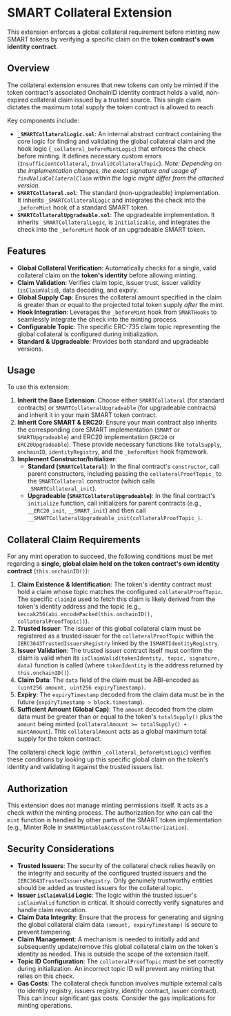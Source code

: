 # SMART Collateral Extension

This extension enforces a global collateral requirement before minting new SMART tokens by verifying a specific claim on the **token contract's own identity contract**.

## Overview

The collateral extension ensures that new tokens can only be minted if the token contract's associated OnchainID identity contract holds a valid, non-expired collateral claim issued by a trusted source. This single claim dictates the maximum total supply the token contract is allowed to reach.

Key components include:

- **`_SMARTCollateralLogic.sol`**: An internal abstract contract containing the core logic for finding and validating the global collateral claim and the hook logic (`_collateral_beforeMintLogic`) that enforces the check before minting. It defines necessary custom errors (`InsufficientCollateral`, `InvalidCollateralTopic`). *Note: Depending on the implementation changes, the exact signature and usage of `findValidCollateralClaim` within the logic might differ from the attached version.*
- **`SMARTCollateral.sol`**: The standard (non-upgradeable) implementation. It inherits `_SMARTCollateralLogic` and integrates the check into the `_beforeMint` hook of a standard SMART token.
- **`SMARTCollateralUpgradeable.sol`**: The upgradeable implementation. It inherits `_SMARTCollateralLogic`, is `Initializable`, and integrates the check into the `_beforeMint` hook of an upgradeable SMART token.

## Features

- **Global Collateral Verification**: Automatically checks for a single, valid collateral claim on the **token's identity** before allowing minting.
- **Claim Validation**: Verifies claim topic, issuer trust, issuer validity (`isClaimValid`), data decoding, and expiry.
- **Global Supply Cap**: Ensures the collateral amount specified in the claim is greater than or equal to the projected total token supply *after* the mint.
- **Hook Integration**: Leverages the `_beforeMint` hook from `SMARTHooks` to seamlessly integrate the check into the minting process.
- **Configurable Topic**: The specific ERC-735 claim topic representing the global collateral is configured during initialization.
- **Standard & Upgradeable**: Provides both standard and upgradeable versions.

## Usage

To use this extension:

1. **Inherit the Base Extension**: Choose either `SMARTCollateral` (for standard contracts) or `SMARTCollateralUpgradeable` (for upgradeable contracts) and inherit it in your main SMART token contract.
2. **Inherit Core SMART & ERC20**: Ensure your main contract also inherits the corresponding core SMART implementation (`SMART` or `SMARTUpgradeable`) and ERC20 implementation (`ERC20` or `ERC20Upgradeable`). These provide necessary functions like `totalSupply`, `onchainID`, `identityRegistry`, and the `_beforeMint` hook framework.
3. **Implement Constructor/Initializer**:
    - **Standard (`SMARTCollateral`)**: In the final contract's `constructor`, call parent constructors, including passing the `collateralProofTopic_` to the `SMARTCollateral` constructor (which calls `_SMARTCollateral_init`).
    - **Upgradeable (`SMARTCollateralUpgradeable`)**: In the final contract's `initialize` function, call initializers for parent contracts (e.g., `__ERC20_init`, `__SMART_init`) and then call `__SMARTCollateralUpgradeable_init(collateralProofTopic_)`.

## Collateral Claim Requirements

For any mint operation to succeed, the following conditions must be met regarding a **single, global claim held on the token contract's own identity contract** (`this.onchainID()`):

1. **Claim Existence & Identification**: The token's identity contract must hold a claim whose topic matches the configured `collateralProofTopic`. The specific `claimId` used to fetch this claim is likely derived from the token's identity address and the topic (e.g., `keccak256(abi.encodePacked(this.onchainID(), collateralProofTopic))`).
2. **Trusted Issuer**: The issuer of this global collateral claim must be registered as a trusted issuer for the `collateralProofTopic` within the `IERC3643TrustedIssuersRegistry` linked by the `ISMARTIdentityRegistry`.
3. **Issuer Validation**: The trusted issuer contract itself must confirm the claim is valid when its `isClaimValid(tokenIdentity, topic, signature, data)` function is called (where `tokenIdentity` is the address returned by `this.onchainID()`).
4. **Claim Data**: The `data` field of the claim must be ABI-encoded as `(uint256 amount, uint256 expiryTimestamp)`.
5. **Expiry**: The `expiryTimestamp` decoded from the claim data must be in the future (`expiryTimestamp > block.timestamp`).
6. **Sufficient Amount (Global Cap)**: The `amount` decoded from the claim data must be greater than or equal to the token's `totalSupply()` plus the `amount` being minted (`collateralAmount >= totalSupply() + mintAmount`). This `collateralAmount` acts as a global maximum total supply for the token contract.

The collateral check logic (within `_collateral_beforeMintLogic`) verifies these conditions by looking up this specific global claim on the token's identity and validating it against the trusted issuers list.

## Authorization

This extension does not manage minting permissions itself. It acts as a check *within* the minting process. The authorization for *who* can call the `mint` function is handled by other parts of the SMART token implementation (e.g., Minter Role in `SMARTMintableAccessControlAuthorization`).

## Security Considerations

- **Trusted Issuers**: The security of the collateral check relies heavily on the integrity and security of the configured trusted issuers and the `IERC3643TrustedIssuersRegistry`. Only genuinely trustworthy entities should be added as trusted issuers for the collateral topic.
- **Issuer `isClaimValid` Logic**: The logic within the trusted issuer's `isClaimValid` function is critical. It should correctly verify signatures and handle claim revocation.
- **Claim Data Integrity**: Ensure that the process for generating and signing the global collateral claim data `(amount, expiryTimestamp)` is secure to prevent tampering.
- **Claim Management**: A mechanism is needed to initially add and subsequently update/remove this global collateral claim on the token's identity as needed. This is outside the scope of the extension itself.
- **Topic ID Configuration**: The `collateralProofTopic` must be set correctly during initialization. An incorrect topic ID will prevent any minting that relies on this check.
- **Gas Costs**: The collateral check function involves multiple external calls (to identity registry, issuers registry, identity contract, issuer contract). This can incur significant gas costs. Consider the gas implications for minting operations.
